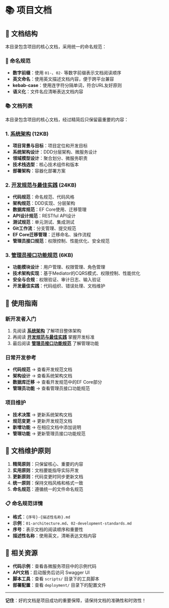 # 📚 项目文档

## 📖 文档结构

本目录包含项目的核心文档，采用统一的命名规范：

### 📝 命名规范
- **数字前缀**：使用 `01-`、`02-` 等数字前缀表示文档阅读顺序
- **英文命名**：使用英文描述文档内容，便于跨平台兼容
- **kebab-case**：使用连字符分隔单词，符合URL友好原则
- **语义化**：文件名应清晰表达文档内容

### 📚 文档列表

本目录包含项目的核心文档，经过精简后只保留最重要的内容：

### 1. [系统架构](./01-architecture.md) (12KB)
- **项目背景与目标**：项目定位和开发目标
- **系统架构设计**：DDD分层架构、微服务设计
- **领域模型设计**：聚合划分、微服务职责
- **技术栈选型**：核心技术组件和版本
- **部署架构**：容器化部署方案

### 2. [开发规范与最佳实践](./02-development-standards.md) (24KB)
- **代码规范**：命名规范、代码风格
- **架构规范**：DDD实现、分层架构
- **数据库规范**：EF Core使用、迁移管理
- **API设计规范**：RESTful API设计
- **测试规范**：单元测试、集成测试
- **Git工作流**：分支管理、提交规范
- **EF Core迁移管理**：迁移命名、操作流程
- **管理员接口规范**：权限控制、性能优化、安全规范

### 3. [管理员接口功能规范](./03-admin-interface-specification.md) (6KB)
- **功能模块设计**：用户管理、权限管理、角色管理
- **技术架构实现**：基于Mediator的CQRS模式、权限控制、性能优化
- **安全与合规**：权限验证、审计日志、输入验证
- **开发最佳实践**：代码组织、错误处理、文档维护

## 🎯 使用指南

### 新开发者入门
1. 先阅读 **[系统架构](./01-architecture.md)** 了解项目整体架构
2. 再阅读 **[开发规范与最佳实践](./02-development-standards.md)** 掌握开发标准
3. 最后阅读 **[管理员接口功能规范](./03-admin-interface-specification.md)** 了解管理功能

### 日常开发参考
- **代码规范** → 查看开发规范文档
- **架构设计** → 查看系统架构文档
- **数据库迁移** → 查看开发规范中的EF Core部分
- **管理员功能** → 查看管理员接口功能规范

### 项目维护
- **技术决策** → 更新系统架构文档
- **规范变更** → 更新开发规范文档
- **新增功能** → 在相应文档中添加说明
- **管理功能** → 更新管理员接口功能规范

## 📝 文档维护原则

1. **精简原则**：只保留核心、重要的内容
2. **实用原则**：文档要能指导实际开发
3. **更新原则**：代码变更时同步更新文档
4. **统一原则**：保持文档风格和格式一致
5. **命名规范**：遵循统一的文件命名规范

### 📋 命名规范详情
- **格式**：`{序号}-{描述性名称}.md`
- **示例**：`01-architecture.md`、`02-development-standards.md`
- **序号**：表示文档的阅读顺序和重要性
- **描述性名称**：使用英文，清晰表达文档内容

## 🔗 相关资源

- **代码示例**：查看各微服务项目中的示例代码
- **API文档**：启动服务后访问 Swagger UI
- **脚本工具**：查看 `scripts/` 目录下的工具脚本
- **部署配置**：查看 `deployment/` 目录下的配置文件

---

**记住**：好的文档是项目成功的重要保障，请保持文档的准确性和时效性！
